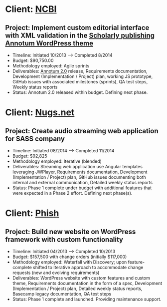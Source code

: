 # Client: [NCBI](http://www.ncbi.nlm.nih.gov/)
## Project: Implement custom editorial interface with XML validation in the [Scholarly publishing Annotum WordPress theme](http://annotum.org/)

- Timeline: Initiated 10/2013 --> Completed 8/2014
- Budget: $90,750.00
- Methodology employed: Agile sprints
- Deliverables: [Annotum 2.0](http://crowdfavorite.com/blog/2014/09/introducing-annotum-2-0/) release, Requirements documentation, Development (Implementation / Project) plan, working JS prototype, GitHub issues with associated milestones (sprints), QA test steps, Weekly status reports
- Status: Annotum 2.0 released within budget. Defining next phase.

# Client: [Nugs.net](http://nugs.net/)
## Project: Create audio streaming web application for SASS company

- Timeline: Initiated 08/2014 --> Completed 11/2014
- Budget: $92,825
- Methodology employed: Iterative (blended)
- Deliverables: Streaming web application use Angular templates leveraging JWPlayer, Requirements documentation, Development (Implementation / Project) plan, GitHub issues documenting both internal and external communication, Detailed weekly status reports
- Status: Phase 1 complete under budget with additional features that were expected in a Phase 2 effort. Defining next phase(s).

# Client: [Phish](http://phish.com/)
## Project: Build new website on WordPress framework with custom functionality

- Timeline: Initiated 04/2013 --> Completed 10/2013
- Budget: $157,500 with change orders (initially $117,000)
- Methodology employed: Waterfall with Discovery; upon feature-complete shifted to Iterative approach to accommodate change requests (new and evolving requirements)
- Deliverables: WordPress website with custom features and custom theme, Requirements documentation in the form of a spec, Development (Implementation / Project) plan, Detailed weekly status reports, Basecamp legacy documentation, QA test steps
- Status: Phase 1 complete and launched. Providing maintenance support.